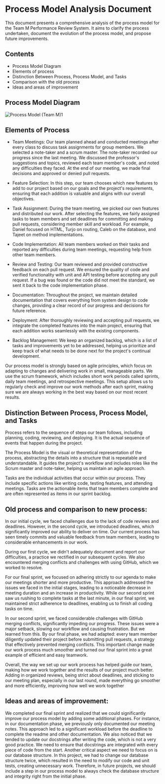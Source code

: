 # Process Model Analysis Document

This document presents a comprehensive analysis of the process model for the Team M Performance Review System. It aims to clarify the process undertaken, document the evolution of the process 
model, and propose future improvements.

## Contents
- Process Model Diagram 
- Elements of process 
- Distinction Between Process, Process Model, and Tasks 
- Comparison with the old process 
- Ideas and areas of improvement

## Process Model Diagram
![Process Model (Team M)1 ](https://github.com/CS2005F23/term-project-teamm/blob/master/docs/Asset/final%20process%20model%20diagram.jpeg?raw=true)

## Elements of Process

- Team Meetings: Our team planned ahead and conducted meetings after every class to discuss task assignments for group members. We selected a note-taker and a scrum master. The note-taker 
recorded our progress since the last meeting. We discussed the professor's suggestions and topics, reviewed each team member's code, and noted any difficulties they faced. At the end of our 
meeting, we made final decisions and approved or denied pull requests.


- Feature Selection: In this step, our team chooses which new features to add to our project based on our goals and the project's requirements, ensuring that each addition is valuable and
aligns with our overall objectives.  


- Task Assignment: During the team meeting, we picked our own features and distributed our work. After selecting the features, we fairly assigned tasks to team members and set deadlines for 
committing and making pull requests, considering member skill and workload. For example, Daniel focused on HTML, Turjo on routing, Caleb on the database, and Tajeet on method implementations.


- Code Implementation: All team members worked on their tasks and reported any difficulties during team meetings, requesting help from other team members.


- Review and Testing: Our team reviewed and provided constructive feedback on each pull request. We ensured the quality of code and verified functionality with unit and API testing before 
accepting any pull request. If a bug was found or the code did not meet the standard, we sent it back to the code implementation phase.


- Documentation: Throughout the project, we maintain detailed documentation that covers everything from system design to code changes, providing a clear record of our progress and decisions for
future reference.


- Deployment: After thoroughly reviewing and accepting pull requests, we integrate the completed features into the main project, ensuring that each addition works seamlessly with the existing 
components.


- Backlog Management:  We keep an organized backlog, which is a list of tasks and improvements yet to be addressed, helping us prioritize and keep track of what needs to be done next for the project's continual development.


Our process model is strongly based on agile principles, which focus on adapting to changes and delivering work in small, manageable parts. We use the scrum framework, which includes short work
periods called sprints, daily team meetings, and retrospective meetings. This setup allows us to regularly check and improve our work methods after each sprint, making sure we are always working
in the best way based on our most recent results.


## Distinction Between Process, Process Model, and Tasks

Process refers to the sequence of steps our team follows, including planning, coding, reviewing, and deploying. It is the actual sequence of events that happen during the project.

The Process Model is the visual or theoretical representation of the process, abstracting the details into a structure that is repeatable and understandable. It guides the project's workflow 
and includes roles like the Scrum master and note-taker, helping us maintain an agile approach.

Tasks are the individual activities that occur within our process. They include specific actions like writing code, testing features, and attending meetings. Tasks are the actionable items that
team members complete and are often represented as items in our sprint backlog.



## Old process and comparison to new process:
In our initial cycle, we faced challenges due to the lack of code reviews and deadlines. However, in the second cycle, we introduced deadlines, which significantly improved our ability to deliver on time. Our current process has seen timely commits and valuable feedback from team members, leading to considerable enhancements in our work.

During our first cycle, we didn't adequately document and report our difficulties, a practice we rectified in our subsequent cycles. We also encountered merging conflicts and challenges with using GitHub, which we worked to resolve.

For our final sprint, we focused on adhering strictly to our agenda to make our meetings shorter and more productive. This approach addressed the issues we faced in the initial stages, leading to a noticeable decrease in meeting duration and an increase in productivity. While our second sprint saw us rushing to complete tasks at the last minute, in our final sprint, we maintained strict adherence to deadlines, enabling us to finish all coding tasks on time.

In our second sprint, we faced considerable challenges with GitHub merging conflicts, significantly impeding our progress. These issues were a major setback, slowing our workflow and causing frustration. But we learned from this. By our final phase, we had adapted: every team member diligently updated their project before submitting pull requests, a strategy that effectively prevented merging conflicts. This important change made our work process much smoother and turned our final sprint into a great example of efficient and easy teamwork.

Overall, the way we set up our work process has helped guide our team, making how we work together and the results of our project much better. Adding in organized reviews, being strict about deadlines, and sticking to our meeting plan, especially in our last round, made everything go smoother and more efficiently, improving how well we work together


## Ideas and areas of improvement:
We completed our final sprint and realized that we could significantly improve our process model by adding some additional phases. For instance, in our documentation phase, we previously only 
documented our meeting notes. This approach led to a significant workload before the deadline to complete the readme and other documentation. We also noticed that we tended to update our
docstrings after writing the code, which is not a very good practice. We need to ensure that docstrings are integrated with every piece of code from the start. Another critical aspect we need 
to focus on is our database structure. In this project, we had to change our database structure twice, which resulted in the need to modify our code and unit tests, creating unnecessary work. 
Therefore, in future projects, we should include a step in our process model to always check the database structure and integrity right from the initial phase.
